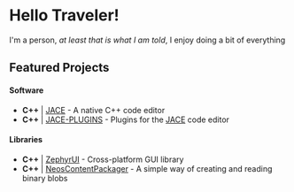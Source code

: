 # Hello Traveler!
I'm a person, *at least that is what I am told*, I enjoy doing a bit of everything

## Featured Projects
#### Software
- **C++** | [JACE](https://github.com/Hedge239/JustAnotherCodeEditor) - A native C++ code editor
- **C++** | [JACE-PLUGINS](https://github.com/Hedge239/JACEplugins) - Plugins for the [JACE](https://github.com/Hedge239/JustAnotherCodeEditor) code editor
#### Libraries
- **C++** | [ZephyrUI](https://github.com/Hedge239/ZephyrUI) - Cross-platform GUI library
- **C++** | [NeosContentPackager](https://github.com/Hedge239/NeosContentPackager) - A simple way of creating and reading binary blobs
